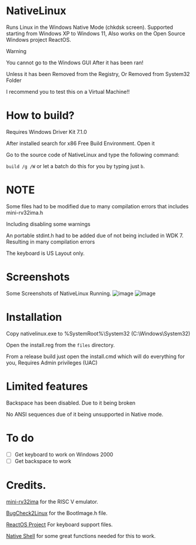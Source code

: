 # NativeLinux
Runs Linux in the Windows Native Mode (chkdsk screen).
Supported starting from Windows XP to Windows 11, Also works on the Open Source Windows project ReactOS.

> [!WARNING]
> You cannot go to the Windows GUI After it has been ran!
> 
> Unless it has been Removed from the Registry, Or Removed from System32 Folder
> 
> I recommend you to test this on a Virtual Machine!!
> 

# How to build?
Requires Windows Driver Kit 7.1.0

After installed search for x86 Free Build Environment. Open it

Go to the source code of NativeLinux and type the following command:

`build /g /W` or let a batch do this for you by typing just `b`.

# NOTE
Some files had to be modified due to many compilation errors that includes mini-rv32ima.h 

Including disabling some warnings

An portable stdint.h had to be added due of not being included in WDK 7. Resulting in many compilation errors

The keyboard is US Layout only.

# Screenshots
Some Screenshots of NativeLinux Running.
![image](https://github.com/LuisYeah1234-hub/NativeLinux/assets/64372171/d9f60038-0219-43ae-aa55-87d9fb8258ee)
![image](https://github.com/LuisYeah1234-hub/NativeLinux/assets/64372171/d4324a79-c9e8-450a-a458-8f183d0a0c0c)

# Installation
Copy nativelinux.exe to %SystemRoot%\System32 (C:\Windows\System32\)

Open the install.reg from the `files` directory.

From a release build just open the install.cmd which will do everything for you, Requires Admin privileges (UAC)

# Limited features
Backspace has been disabled. Due to it being broken

No ANSI sequences due of it being unsupported in Native mode.

# To do
  - [ ] Get keyboard to work on Windows 2000
  - [ ] Get backspace to work

# Credits.
[mini-rv32ima](https://github.com/cnlohr/mini-rv32ima) for the RISC V emulator.

[BugCheck2Linux](https://github.com/NSG650/BugCheck2Linux) for the BootImage.h file.

[ReactOS Project](https://github.com/reactos/reactos) For keyboard support files.

[Native Shell](https://github.com/amdf/NativeShell) for some great functions needed for this to work.
